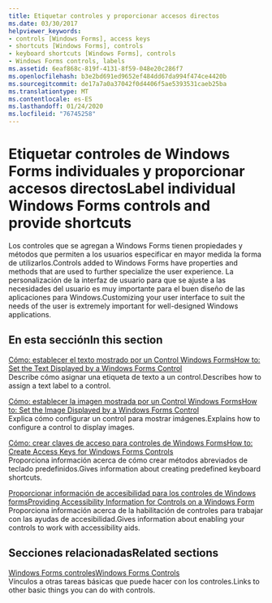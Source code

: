 ```yaml
---
title: Etiquetar controles y proporcionar accesos directos
ms.date: 03/30/2017
helpviewer_keywords:
- controls [Windows Forms], access keys
- shortcuts [Windows Forms], controls
- keyboard shortcuts [Windows Forms], controls
- Windows Forms controls, labels
ms.assetid: 6eaf868c-819f-4131-8f59-048e20c286f7
ms.openlocfilehash: b3e2bd691ed9652ef484dd67da994f474ce4420b
ms.sourcegitcommit: de17a7a0a37042f0d4406f5ae5393531caeb25ba
ms.translationtype: MT
ms.contentlocale: es-ES
ms.lasthandoff: 01/24/2020
ms.locfileid: "76745258"
---
```

# <a name="label-individual-windows-forms-controls-and-provide-shortcuts"></a><span data-ttu-id="bdacb-102">Etiquetar controles de Windows Forms individuales y proporcionar accesos directos</span><span class="sxs-lookup"><span data-stu-id="bdacb-102">Label individual Windows Forms controls and provide shortcuts</span></span>

<span data-ttu-id="bdacb-103">Los controles que se agregan a Windows Forms tienen propiedades y métodos que permiten a los usuarios especificar en mayor medida la forma de utilizarlos.</span><span class="sxs-lookup"><span data-stu-id="bdacb-103">Controls added to Windows Forms have properties and methods that are used to further specialize the user experience.</span></span> <span data-ttu-id="bdacb-104">La personalización de la interfaz de usuario para que se ajuste a las necesidades del usuario es muy importante para el buen diseño de las aplicaciones para Windows.</span><span class="sxs-lookup"><span data-stu-id="bdacb-104">Customizing your user interface to suit the needs of the user is extremely important for well-designed Windows applications.</span></span>

## <a name="in-this-section"></a><span data-ttu-id="bdacb-105">En esta sección</span><span class="sxs-lookup"><span data-stu-id="bdacb-105">In this section</span></span>

<span data-ttu-id="bdacb-106">[Cómo: establecer el texto mostrado por un Control Windows Forms](how-to-set-the-text-displayed-by-a-windows-forms-control.md)</span><span class="sxs-lookup"><span data-stu-id="bdacb-106">[How to: Set the Text Displayed by a Windows Forms Control](how-to-set-the-text-displayed-by-a-windows-forms-control.md)</span></span>\
<span data-ttu-id="bdacb-107">Describe cómo asignar una etiqueta de texto a un control.</span><span class="sxs-lookup"><span data-stu-id="bdacb-107">Describes how to assign a text label to a control.</span></span>

<span data-ttu-id="bdacb-108">[Cómo: establecer la imagen mostrada por un Control Windows Forms](how-to-set-the-image-displayed-by-a-windows-forms-control.md)</span><span class="sxs-lookup"><span data-stu-id="bdacb-108">[How to: Set the Image Displayed by a Windows Forms Control](how-to-set-the-image-displayed-by-a-windows-forms-control.md)</span></span>\
<span data-ttu-id="bdacb-109">Explica cómo configurar un control para mostrar imágenes.</span><span class="sxs-lookup"><span data-stu-id="bdacb-109">Explains how to configure a control to display images.</span></span>

<span data-ttu-id="bdacb-110">[Cómo: crear claves de acceso para controles de Windows Forms](how-to-create-access-keys-for-windows-forms-controls.md)</span><span class="sxs-lookup"><span data-stu-id="bdacb-110">[How to: Create Access Keys for Windows Forms Controls](how-to-create-access-keys-for-windows-forms-controls.md)</span></span>\
<span data-ttu-id="bdacb-111">Proporciona información acerca de cómo crear métodos abreviados de teclado predefinidos.</span><span class="sxs-lookup"><span data-stu-id="bdacb-111">Gives information about creating predefined keyboard shortcuts.</span></span>

<span data-ttu-id="bdacb-112">[Proporcionar información de accesibilidad para los controles de Windows forms](providing-accessibility-information-for-controls-on-a-windows-form.md)</span><span class="sxs-lookup"><span data-stu-id="bdacb-112">[Providing Accessibility Information for Controls on a Windows Form](providing-accessibility-information-for-controls-on-a-windows-form.md)</span></span>\
<span data-ttu-id="bdacb-113">Proporciona información acerca de la habilitación de controles para trabajar con las ayudas de accesibilidad.</span><span class="sxs-lookup"><span data-stu-id="bdacb-113">Gives information about enabling your controls to work with accessibility aids.</span></span>

## <a name="related-sections"></a><span data-ttu-id="bdacb-114">Secciones relacionadas</span><span class="sxs-lookup"><span data-stu-id="bdacb-114">Related sections</span></span>

<span data-ttu-id="bdacb-115">[Windows Forms controles](index.md)</span><span class="sxs-lookup"><span data-stu-id="bdacb-115">[Windows Forms Controls](index.md)</span></span>\
<span data-ttu-id="bdacb-116">Vínculos a otras tareas básicas que puede hacer con los controles.</span><span class="sxs-lookup"><span data-stu-id="bdacb-116">Links to other basic things you can do with controls.</span></span>

